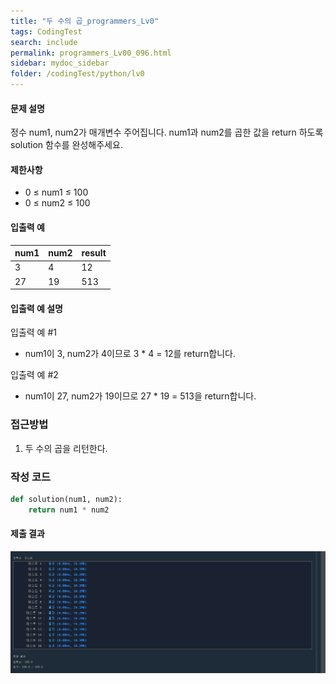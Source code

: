 ```yaml
---
title: "두 수의 곱_programmers_Lv0"
tags: CodingTest
search: include
permalink: programmers_Lv00_096.html
sidebar: mydoc_sidebar
folder: /codingTest/python/lv0
---
```



#### 문제 설명 <br>

정수 num1, num2가 매개변수 주어집니다. num1과 num2를 곱한 값을 return 하도록 solution 함수를 완성해주세요.

#### 제한사항 <br>

- 0 ≤ num1 ≤ 100
- 0 ≤ num2 ≤ 100

#### 입출력 예 <br>
  
num1|	num2|	result
---|---|---
3|	4|	12
27|	19|	513

#### 입출력 예 설명 <br>

입출력 예 #1
- num1이 3, num2가 4이므로 3 * 4 = 12를 return합니다.

입출력 예 #2
- num1이 27, num2가 19이므로 27 * 19 = 513을 return합니다.

### 접근방법 <br>

1. 두 수의 곱을 리턴한다.

### 작성 코드 <br>

```python
def solution(num1, num2):
    return num1 * num2
```

#### 제출 결과

![제출 결과](\images\programmers_Lv00_096.png)





